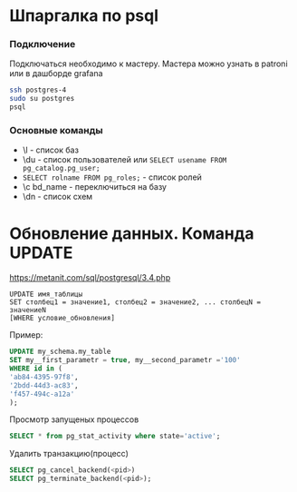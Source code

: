 # Шпаргалка по psql

### Подключение
Подключаться необходимо к мастеру. Мастера можно узнать в patroni или в дашборде grafana
```sh
ssh postgres-4
sudo su postgres
psql
```

### Основные команды
- \l - список баз
- \du - список пользователей или `SELECT usename FROM pg_catalog.pg_user;`
- `SELECT rolname FROM pg_roles;` - список ролей
- \с bd_name - переключиться на базу
- \dn - список схем

# Обновление данных. Команда UPDATE
https://metanit.com/sql/postgresql/3.4.php

```
UPDATE имя_таблицы
SET столбец1 = значение1, столбец2 = значение2, ... столбецN = значениеN
[WHERE условие_обновления]
```

Пример:
```sql
UPDATE my_schema.my_table
SET my__first_parametr = true, my__second_parametr ='100'
WHERE id in (
'ab84-4395-97f8',
'2bdd-44d3-ac83',
'f457-494c-a12a'
);
```

Просмотр запущеных процессов
```sql
SELECT * from pg_stat_activity where state='active';
```
Удалить транзакцию(процесс)
```sql
SELECT pg_cancel_backend(<pid>)
SELECT pg_terminate_backend(<pid>);
```
